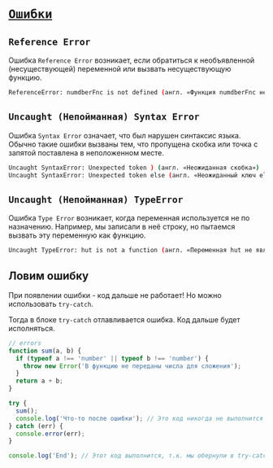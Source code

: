 # [`Ошибки`](../index.md)

## `Reference Error`

Ошибка `Reference Error` возникает, если обратиться к необъявленной (несуществующей) переменной или вызвать несуществующую функцию.

```bash
ReferenceError: numdberFnc is not defined (англ. «Функция numdberFnc не объявлена»)
```

## `Uncaught (Непойманная) Syntax Error`

Ошибка `Syntax Error` означает, что был нарушен синтаксис языка. Обычно такие ошибки вызваны тем, что пропущена скобка или точка с запятой поставлена в неположенном месте.

```bash
Uncaught SyntaxError: Unexpected token ) (англ. «Неожиданная скобка»)
Uncaught SyntaxError: Unexpected token else (англ. «Неожиданный ключ else»)
```

## `Uncaught (Непойманная) TypeError`

Ошибка `Type Error` возникает, когда переменная используется не по назначению. Например, мы записали в неё строку, но пытаемся вызвать эту переменную как функцию.

```bash
Uncaught TypeError: hut is not a function (англ. «Переменная hut не является функцией»)
```

## Ловим ошибку

При появлении ошибки - код дальше не работает! Но можно использовать `try-catch`.

Тогда в блоке `try-catch` отлавливается ошибка. Код дальше будет исполняться.

```js
// errors
function sum(a, b) {
  if (typeof a !== 'number' || typeof b !== 'number') {
    throw new Error('В функцию не переданы числа для сложения');
  }
  return a + b;
}

try {
  sum();
  console.log('Что-то после ошибки'); // Это код никогда не выполнится
} catch (err) {
  console.error(err);
}

console.log('End'); // Этот код выполнится, т.к. мы обернули в try-catch
```
